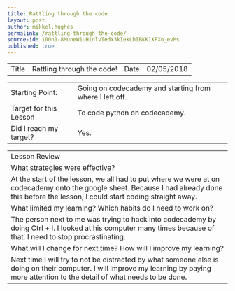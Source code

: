 ```yaml
---
title: Rattling through the code
layout: post
author: mikkel.hughes
permalink: /rattling-through-the-code/
source-id: 100n1-8MuneW1uHinlvTedx3kIekLhIBKK1XFXo_evMs
published: true
---
```

<table>
  <tr>
    <td>Title</td>
    <td>Rattling through the code!</td>
    <td>    Date</td>
    <td>02/05/2018</td>
  </tr>
</table>


<table>
  <tr>
    <td>Starting Point:</td>
    <td>Going on codecademy and starting from where I left off.</td>
  </tr>
  <tr>
    <td>Target for this Lesson</td>
    <td>To code python on codecademy.</td>
  </tr>
  <tr>
    <td>Did I reach my target? </td>
    <td>Yes.</td>
  </tr>
</table>


<table>
  <tr>
    <td>Lesson Review</td>
  </tr>
  <tr>
    <td>What strategies were effective?</td>
  </tr>
  <tr>
    <td>At the start of the lesson, we all had to put where we were at on codecademy onto the google sheet. Because I had already done this before the lesson, I could start coding straight away.</td>
  </tr>
  <tr>
    <td>What limited my learning? Which habits do I need to work on?</td>
  </tr>
  <tr>
    <td>The person next to me was trying to hack into codecademy by doing Ctrl + I. I looked at his computer many times because of that. I need to stop procrastinating.</td>
  </tr>
  <tr>
    <td>What will I change for next time? How will I improve my learning?</td>
  </tr>
  <tr>
    <td>Next time I will try to not be distracted by what someone else is doing on their computer. I will improve my learning by paying more attention to the detail of what needs to be done.</td>
  </tr>
</table>


